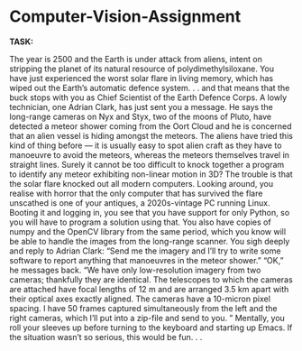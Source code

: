 # Computer-Vision-Assignment


**TASK:**

The year is 2500 and the Earth is under attack from aliens, intent on stripping the planet of its natural
resource of polydimethylsiloxane. You have just experienced the worst solar flare in living memory, which
has wiped out the Earth’s automatic defence system. . . and that means that the buck stops with you as Chief
Scientist of the Earth Defence Corps.
A lowly technician, one Adrian Clark, has just sent you a message. He says the long-range cameras on
Nyx and Styx, two of the moons of Pluto, have detected a meteor shower coming from the Oort Cloud and
he is concerned that an alien vessel is hiding amongst the meteors. The aliens have tried this kind of thing
before — it is usually easy to spot alien craft as they have to manoeuvre to avoid the meteors, whereas the
meteors themselves travel in straight lines. Surely it cannot be too difficult to knock together a program
to identify any meteor exhibiting non-linear motion in 3D?
The trouble is that the solar flare knocked out all modern computers. Looking around, you realise with
horror that the only computer that has survived the flare unscathed is one of your antiques, a 2020s-vintage
PC running Linux. Booting it and logging in, you see that you have support for only Python, so you will
have to program a solution using that. You also have copies of numpy and the OpenCV library from the
same period, which you know will be able to handle the images from the long-range scanner.
You sigh deeply and reply to Adrian Clark: “Send me the imagery and I’ll try to write some software to
report anything that manoeuvres in the meteor shower.”
“OK,” he messages back. “We have only low-resolution imagery from two cameras; thankfully they are
identical. The telescopes to which the cameras are attached have focal lengths of 12 m and are arranged
3.5 km apart with their optical axes exactly aligned. The cameras have a 10-micron pixel spacing. I have
50 frames captured simultaneously from the left and the right cameras, which I’ll put into a zip-file and
send to you. ” Mentally, you roll your sleeves up before turning to
the keyboard and starting up Emacs. If the situation wasn’t so serious, this would be fun. . .
